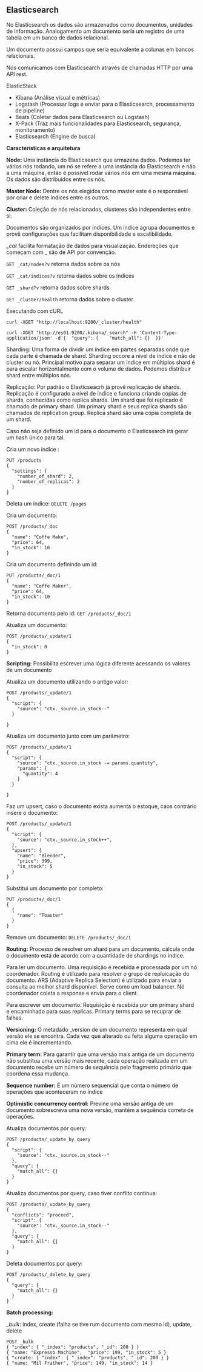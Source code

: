 ## Elasticsearch

No Elasticsearch os dados são armazenados como documentos, unidades de informação. Analogamento um documento seria um registro de uma tabela em um banco de dados relacional. 

Um documento possui campos que seria equivalente a colunas em bancos relacionais.

Nós comunicamos com Elasticsearch através de chamadas HTTP por uma API rest.

ElasticStack
- Kibana (Análise visual e métricas)
- Logstash (Processar logs e enviar para o Elasticsearch, processamento de pipeline)
- Beats (Coletar dados para Elasticsearch ou Logstash)
- X-Pack (Traz mais funcionalidades para Elasticsearch, segurança, monitoramento)
- Elasticsearch (Engine de busca)

**Características e arquitetura**

**Node:** Uma instância do Elasticsearch que armazena dados. Podemos ter vários nós rodando, um nó se refere a uma instância do Elasticsearch e não a uma máquina, então é possível rodar vários nós em uma mesma máquina. Os dados são distribuídos entre os nós.

**Master Node:** Dentre os nós elegidos como master este é o responsável por criar e delete índices entre os outros.

**Cluster:** Coleção de nós relacionados, clusteres são independentes entre si. 

Documentos são organizados por índices. Um índice agrupa documentos e provê configurações que facilitam disponibilidade e escalibilidade.

*_cat* facilita formatação de dados para visualização. Endereções que começam com _ são de API por convenção.

``GET _cat/nodes?v`` retorna dados sobre os nós

``GET _cat/indices?v`` retorna dados sobre os índices

``GET _shard?v`` retorna dados sobre shards

``GET _cluster/health`` retorna dados sobre o cluster

Executando com cURL

``curl -XGET "http://localhost:9200/_cluster/health"``

<pre><code>curl -XGET "http://es01:9200/.kibana/_search" -H 'Content-Type: application/json' -d'{  "query": {    "match_all": {}  }}'</code></pre>

Sharding: Uma forma de dividir um índice em partes separadas onde que cada parte é chamada de shard. Sharding occore a nível de índice e não de cluster ou nó. Principal motivo para separar um índice em múltiplos shard é para escalar horizontalmente com o volume de dados. Podemos distribuir shard entre múltiplos nós.

Replicação: Por padrão o Elasticseacrh já provê replicação de shards. Replicação é configurado a nível de índice e funciona criando cópias de shards, conhecidas como replica shards. Um shard que foi replicado é chamado de primary shard. Um primary shard e seus replica shards são chamados de replication group. Replica shard são uma cópia completa de um shard. 

Caso não seja definido um id para o documento o Elasticsearch irá gerar um hash único para tal.

Cria um novo índice :
<pre><code>PUT /products
{
  "settings": {
    "number_of_shard": 2,
    "number_of_replicas": 2
  }
}</code></pre> 

Deleta um índice:
``DELETE /pages`` 

Cria um documento:
<pre><code>POST /products/_doc
{
  "name": "Coffe Make",
  "price": 64,
  "in_stock": 10
}</code></pre>

Cria um documento definindo um id:
<pre><code>PUT /products/_doc/1
{
  "name": "Coffe Maker",
  "price": 64,
  "in_stock": 10
}</code></pre>

Retorna documento pelo id:
``GET /products/_doc/1`` 

Atualiza um documento:
<pre><code>POST /products/_update/1
{
  "in_stock": 0
}</code></pre> 

**Scripting:** Possibilita escrever uma lógica diferente acessando os valores de um documento

Atualiza um documento utilizando o antigo valor:
<pre><code>POST /products/_update/1
{
  "script": {
    "source": "ctx._source.in_stock--"
  }

}</code></pre> 

Atualiza um documento junto com um parâmetro:
<pre><code>POST /products/_update/1
{
  "script": {
    "source": "ctx._source.in_stock -= params.quantity",
    "params": {
      "quantity": 4
    }
  }

}</code></pre> 


Faz um upsert, caso o documento exista aumenta o estoque, caos contrário insere o documento:
<pre><code>POST /products/_update/1
{
  "script": {
    "source": "ctx._source.in_stock++",
  },
  "upsert": {
    "name": "Blender",
    "price": 399,
    "in_stock": 5
  }
}</code></pre> 

Substitui um documento por completo:
<pre><code>PUT /products/_doc/1
{
  {
    "name": "Toaster"
  }
}</code></pre> 

Remove um documento:
``DELETE /products/_doc/1`` 

**Routing:** Processo de resolver um shard para um documento, cálcula onde o documento está de acordo com a quantidade de shardings no índice.

Para ler um documento. Uma requisição é recebida e processada por um nó coordenador. Routing é utilizado para resolver o grupo de repluicação do documento. ARS (Adaptive Replica Selection) é utilizado para enviar a consulta ao melhor shard disponível. Serve como um load balancer. Nó coordenador coleta a response e envia para o client.

Para escrever um documento. Requisição é recebida por um primary shard e encaminhado para suas replicas. Primary terms para se recuprar de falhas.

**Versioning:** O metadado _version de um documento representa em qual versão ele se encontra. Cada vez que alterado ou feita alguma operação em cima ele é incrementando.

**Primary term:** Para garantir que uma versão mais antiga de um documento não substitua uma versão mais recente, cada operação realizada em um documento recebe um número de sequência pelo fragmento primário que coordena essa mudança.

**Sequence number:** É um número sequencial que conta o número de operações que aconteceram no índice

**Optimistic concurrency control:** Previne uma versão antiga de um documento sobrescreva uma nova versão, mantém a sequência correta de operações. 

Atualiza documentos por query:
<pre><code>POST /products/_update_by_query
{
  "script": {
    "source": "ctx._source.in_stock--"
  },
  "query": {
    "match_all": {}
  }
}</code></pre> 

Atualiza documentos por query, caso tiver conflito continua:
<pre><code>POST /products/_update_by_query
{
  "conflicts": "proceed",
  "script": {
    "source": "ctx._source.in_stock--"
  },
  "query": {
    "match_all": {}
  }
}</code></pre> 

Deleta documentos por query:
<pre><code>POST /products/_delete_by_query
{
  "query": {
    "match_all": {}
  }
}</code></pre> 

**Batch processing:** 

*_bulk*: index, create (falha se tive rum documento com mesmo id), update, delete

<pre><code>POST _bulk
{ "index": { "_index": "products", "_id": 200 } }
{ "name: "Expresso Machine",  "price": 199, "in_stock": 5 }
{ "create: { "index": { "_index": "products", "_id": 200 } }
{ "name: "Mil Frather", "price": 149, "in_stock": 14 }</code></pre>
